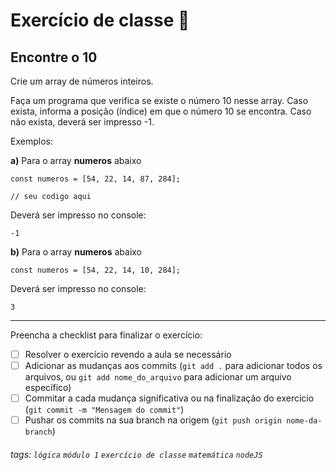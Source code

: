 
# Exercício de classe 🏫

## Encontre o 10

Crie um array de números inteiros.

Faça um programa que verifica se existe o número 10 nesse array. Caso exista, informa a posição (índice) em que o número 10 se encontra. Caso não exista, deverá ser impresso -1.

Exemplos:

**a)** Para o array **numeros** abaixo
```javascript=
const numeros = [54, 22, 14, 87, 284];

// seu codigo aqui
```
Deverá ser impresso no console:
```
-1
```

**b)** Para o array **numeros** abaixo
```javascript=
const numeros = [54, 22, 14, 10, 284];
```
Deverá ser impresso no console:
```
3
```

---

Preencha a checklist para finalizar o exercício:

- [ ] Resolver o exercício revendo a aula se necessário
- [ ] Adicionar as mudanças aos commits (`git add .` para adicionar todos os arquivos, ou `git add nome_do_arquivo` para adicionar um arquivo específico)
- [ ] Commitar a cada mudança significativa ou na finalização do exercício (`git commit -m "Mensagem do commit"`)
- [ ] Pushar os commits na sua branch na origem (`git push origin nome-da-branch`)

###### tags: `lógica` `módulo 1` `exercício de classe` `matemática` `nodeJS`
